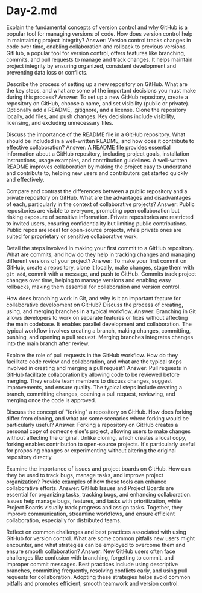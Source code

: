 # Day-2.md 
Explain the fundamental concepts of version control and why GitHub is a popular tool for managing versions of code. How does version control help in maintaining project integrity?
Answer: Version control tracks changes in code over time, enabling collaboration and rollback to previous versions. GitHub, a popular tool for version control, offers features like branching, commits, and pull requests to manage and track changes. It helps maintain project integrity by ensuring organized, consistent development and preventing data loss or conflicts.

Describe the process of setting up a new repository on GitHub. What are the key steps, and what are some of the important decisions you must make during this process?
Answer: To set up a new GitHub repository, create a repository on GitHub, choose a name, and set visibility (public or private). Optionally add a README, .gitignore, and a license. Clone the repository locally, add files, and push changes. Key decisions include visibility, licensing, and excluding unnecessary files.

Discuss the importance of the README file in a GitHub repository. What should be included in a well-written README, and how does it contribute to effective collaboration?
Answer: A README file provides essential information about a GitHub repository, including project goals, installation instructions, usage examples, and contribution guidelines. A well-written README improves collaboration by making the project easy to understand and contribute to, helping new users and contributors get started quickly and effectively.

Compare and contrast the differences between a public repository and a private repository on GitHub. What are the advantages and disadvantages of each, particularly in the context of collaborative projects?
Answer: Public repositories are visible to everyone, promoting open collaboration but risking exposure of sensitive information. Private repositories are restricted to invited users, ensuring confidentiality but limiting public contributions. Public repos are ideal for open-source projects, while private ones are suited for proprietary or sensitive collaborative work.

Detail the steps involved in making your first commit to a GitHub repository. What are commits, and how do they help in tracking changes and managing different versions of your project?
Answer: To make your first commit on GitHub, create a repository, clone it locally, make changes, stage them with `git add`, commit with a message, and push to GitHub. Commits track project changes over time, helping to manage versions and enabling easy rollbacks, making them essential for collaboration and version control.

How does branching work in Git, and why is it an important feature for collaborative development on GitHub? Discuss the process of creating, using, and merging branches in a typical workflow.
Answer: Branching in Git allows developers to work on separate features or fixes without affecting the main codebase. It enables parallel development and collaboration. The typical workflow involves creating a branch, making changes, committing, pushing, and opening a pull request. Merging branches integrates changes into the main branch after review.

Explore the role of pull requests in the GitHub workflow. How do they facilitate code review and collaboration, and what are the typical steps involved in creating and merging a pull request?
Answer: Pull requests in GitHub facilitate collaboration by allowing code to be reviewed before merging. They enable team members to discuss changes, suggest improvements, and ensure quality. The typical steps include creating a branch, committing changes, opening a pull request, reviewing, and merging once the code is approved.

Discuss the concept of "forking" a repository on GitHub. How does forking differ from cloning, and what are some scenarios where forking would be particularly useful?
Answer: Forking a repository on GitHub creates a personal copy of someone else's project, allowing users to make changes without affecting the original. Unlike cloning, which creates a local copy, forking enables contribution to open-source projects. It's particularly useful for proposing changes or experimenting without altering the original repository directly.

Examine the importance of issues and project boards on GitHub. How can they be used to track bugs, manage tasks, and improve project organization? Provide examples of how these tools can enhance collaborative efforts.
Answer: GitHub Issues and Project Boards are essential for organizing tasks, tracking bugs, and enhancing collaboration. Issues help manage bugs, features, and tasks with prioritization, while Project Boards visually track progress and assign tasks. Together, they improve communication, streamline workflows, and ensure efficient collaboration, especially for distributed teams.

Reflect on common challenges and best practices associated with using GitHub for version control. What are some common pitfalls new users might encounter, and what strategies can be employed to overcome them and ensure smooth collaboration?
Answer: New GitHub users often face challenges like confusion with branching, forgetting to commit, and improper commit messages. Best practices include using descriptive branches, committing frequently, resolving conflicts early, and using pull requests for collaboration. Adopting these strategies helps avoid common pitfalls and promotes efficient, smooth teamwork and version control.
